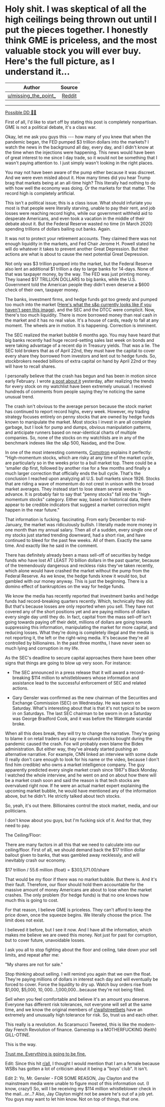 Holy shit. I was skeptical of all the high ceilings being thrown out until I put the pieces together. I honestly think GME is priceless, and the most valuable stock you will ever buy. Here's the full picture, as I understand it...
======================================================================================================================================================================================================================================

| Author       | Source       | 
| :-------------: |:-------------:|
|  [u/missing_the_point_](https://www.reddit.com/user/missing_the_point_/) | [Reddit](https://www.reddit.com/r/Superstonk/comments/mvcqpi/holy_shit_i_was_skeptical_of_all_the_high/) | 

---

[Possible DD 👨‍🔬](https://www.reddit.com/r/Superstonk/search?q=flair_name%3A%22Possible%20DD%20%F0%9F%91%A8%E2%80%8D%F0%9F%94%AC%22&restrict_sr=1)

First of all, I'd like to start off by stating this post is completely nonpartisan. GME is not a political debate, it's a class war.

Okay, let me ask you guys this --- how many of you knew that when the pandemic began, the FED pumped $3 trillion dollars into the markets? I watch the news in the background all day, every day, and I didn't know at the time when the injections were happening. This news would have been of great interest to me since I day trade, so it would not be something that I wasn't paying attention to. I just simply wasn't looking in the right places.

You may not have been aware of the pump either because it was discreet. And we were even misled about it. How many times did you hear Trump brag that markets being at an all-time high? This literally had nothing to do with how well the economy was doing. Or the markets for that matter. The record high is completely artificial.

This isn't a political issue; this is a class issue. What should infuriate you most is that people were literally starving, unable to pay their rent, and job losses were reaching record highs, while our government withheld aid to desperate Americans, and even took a vacation in the middle of their debate about it. But the Federal Reserve wasted no time (in March 2020) spending trillions of dollars bailing out banks. Again.

It was not to protect your retirement accounts. They claimed there was not enough liquidity in the markets, and Fed Chair Jerome H. Powell stated he will do whatever it takes to prevent another Great Depression. But their actions are what is about to cause the next potential Great Depression.

Not only was $3 trillion pumped into the market, but the Federal Reserve also lent an additional $1 trillion a day to large banks for 14-days. None of that was taxpayer money, by the way. The FED was just printing money. They loaned $17 TRILLION DOLLARS to big banks, while the U.S. Government told the American people they didn't even deserve a $600 check of their own, taxpayer money.

The banks, investment firms, and hedge funds got too greedy and pumped too much into the market ([Here's what the s&p currently looks like if you haven't seen this image](https://imgur.com/AV3OIrs)), and the SEC and the DTCC were complicit. Now, there's too much liquidity. There is more borrowed money than real cash in the market and it has no real value. It's a house of cards, ready to fall at any moment. The wheels are in motion. It is happening. Correction is imminent.

The SEC realized the market bubble 6 months ago. You may have heard that big banks recently had huge record-setting sales last week on bonds and were taking advantage of a recent dip in Treasury yields. That was a lie. The SEC told brokers that as of April 22nd, they must have the capital to cover every share they borrowed from investors and lent out to hedge funds. So, stockbrokers needed billions of extra capital on hand by April 22nd or they will have to recall shares.

I personally believe that the crash has begun and has been in motion since early February. I wrote [a post about it](https://www.reddit.com/r/Superstonk/comments/munkug/the_market_collapse_has_already_begun_and_has/?utm_source=share&amp;amp;amp;amp;amp;amp;utm_medium=web2x&amp;amp;amp;amp;amp;amp;context=3) yesterday, after realizing the trends for every stock on my watchlist have been extremely unusual. I received hundreds of comments from people saying they're noticing the same unusual trend.

The crash isn't obvious to the average person because the stock market has continued to report record highs, every week. However, my trading strategy focuses entirely on penny stocks that are owned by hedge funds known to manipulate the market. Most stocks I invest in are all complete garbage, but I look for pump and dumps, obvious manipulation patterns, and anticipate runners based on near-identical charts of multiple companies. So, none of the stocks on my watchlists are in any of the benchmark indexes like the s&p 500, Nasdaq, and the Dow.

In one of the most interesting comments, [Comotron](https://www.reddit.com/user/Comotron/) explains it perfectly: "High-momentum stocks, which are risky at any time of the market cycle, are particularly so in the weeks prior to a bull market top. There could be a 'smaller dip first, followed by another rise for a few months and finally a much larger correction that officially ends the bull cycle. That's the conclusion I reached upon analyzing all U.S. bull markets since 1926. Stocks that are riding a wave of momentum do not crest in unison with the broad market averages. They instead start to lose steam several weeks in advance. It is probably fair to say that "penny stocks" fall into the "high-momentum stocks" category. Either way, based on historical data, there appear to be credible indicators that suggest a market correction might happen in the near future."

That information is fucking. fascinating. From early December to mid-January, the market was ridiculously bullish. I literally made more money in one month than my annual salary. Then all of a sudden, every single one of my stocks just started trending downward, had a short rise, and have continued to bleed for the past few weeks. All of them. Exactly the same time. And exactly like he said in the comment.

There has definitely already been a mass sell-off of securities by hedge funds who have lost AT LEAST 70 billion dollars in the past quarter, because of the tremendously dangerous and reckless risks they've taken recently, which alone would have crashed the market without the pump from the Federal Reserve. As we know, the hedge funds knew it would too, but gambled with our money anyway. This is just the beginning. There is a domino effect of bankruptcies on the way for hedge funds.

We know the media has recently reported that investment banks and hedge funds had record-breaking quarters recently. Which, technically they did. But that's because losses are only reported when you sell. They have not covered any of the short positions yet and are paying millions of dollars every single day until they do. In fact, capital from the mass sell-off isn't going towards paying off their debt, millions of dollars are going towards suppressing this information, manipulating the market for more capital, and reducing losses. What they're doing is completely illegal and the media is not reporting it, the left or the right-wing media. It's because they're all controlled by billionaires. In the past three months, I have never seen so much lying and corruption in my life.

As the SEC's deadline to secure capital approaches there have been other signs that things are going to blow up very soon. For instance:

-   The SEC announced in a press release that it will award a record-breaking $114 million to whistleblowers whose information and assistance lead to the successful enforcement of SEC and related actions.

-   Gary Gensler was confirmed as the new chairman of the Securities and Exchange Commission (SEC) on Wednesday. He was sworn on Saturday. What's interesting about that is that it's not typical to be sworn in on Saturdays. The last SEC chairman to be sworn in on a Saturday was George Bradford Cook, and it was before the Watergate scandal broke.

When all this does break, they will try to change the narrative. They're going to blame it on retail traders and say overvalued stocks bought during the pandemic caused the crash. Fox will probably even blame the Biden administration. But either way, they've already started pushing an alternative narrative. For example, CNN linked an interview with some dude (I really don't care enough to look for his name or the video, because I don't find him credible) who owns a market intelligence company. The guy apparently predicted every single market crash since 1987's Black Monday. I watched the whole interview, and he went on and on about how there will be a market crash soon and said the reason is that tech stocks are overvalued right now. If he were an actual market expert explaining the upcoming market bubble, he would have mentioned any of the information above, but he didn't. He strictly talked about tech stocks.

So, yeah, it's out there. Billionaires control the stock market, media, and our politicians.

I don't know about you guys, but I'm fucking sick of it. And for that, they need to pay.

The Ceiling/Floor:

There are many factors in all this that we need to calculate into our ceiling/floor. First of all, we should demand back the $17 trillion dollar bailout given to banks, that was gambled away recklessly, and will inevitably crash our economy.

$17 trillion / 55.6 million (float) = $303,571.00/share

That would be my floor if there was no market bubble. But there is. And it's their fault. Therefore, our floor should hold them accountable for the massive amount of money Americans are about to lose when the market crashes. The only problem (for hedge funds) is that no one knows how much this is going to cost.

For that reason, I believe GME is priceless. They can't afford to keep the price down, once the squeeze begins. We literally choose the price. The limit does not exist.

I believed it before, but I see it now. And I have all the information, which makes me believe we are owed this money. Not just for past for corruption, but to cover future, unavoidable losses.

I ask you all to stop fighting about the floor and ceiling, take down your sell limits, and repeat after me:

"My shares are not for sale."

Stop thinking about selling. I will remind you again that we own the float. They're paying millions of dollars in interest each day and will eventually be forced to cover. Force the liquidity to dry up. Watch buy orders rise from $1,000, $5,000, $10,000...$1,000,000...because they're not being filled.

Sell when you feel comfortable and believe it's an amount you deserve. Everyone has different risk tolerances, not everyone will sell at the same time, and we know the original members of [r/wallstreetbets](https://www.reddit.com/r/wallstreetbets/) have an extremely and unusually high tolerance for risk. So, trust us and each other.

This really is a revolution. As Scaramucci Tweeted, this is like the modern-day French Revolution of finance. Gamestop is a MOTHERFUCKING (Keith) GILL-OTINE.

This is the way.

[Trust me. Everything is going to be fine.](https://www.youtube.com/watch?v=jbWHZwD5rGQ&amp;amp;amp;amp;amp;amp;ab_channel=FlashReborn)

Edit: Since this hit [r/all](https://www.reddit.com/r/all/), I thought I would mention that I am a female because WSBs has gotten a lot of criticism about it being a "boys' club". It isn't.

Edit 2: Yo, Mr. Gensler - FOR SOME REASON, Jay Clayton and the mainstream media were unable to figure most of this information out. (I know, crazy!) So, will I be receiving my $114 million whistleblower check in the mail...or...? Also, Jay Clayton might not be aware he's out of a job yet. You guys may want to let him know. Not on top of things, that one.
